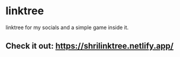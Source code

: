 # linktree

linktree for my socials and a simple game inside it.
## Check it out: https://shrilinktree.netlify.app/
